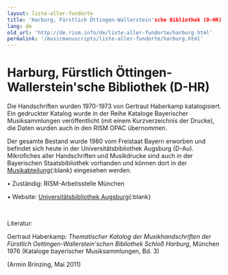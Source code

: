 ```yaml
---
layout: liste-aller-fundorte
title: 'Harburg, Fürstlich Öttingen-Wallerstein'sche Bibliothek (D-HR)'
lang: de
old_url: 'http://de.rism.info/de/liste-aller-fundorte/harburg.html'
permalink: '/musicmanuscripts/liste-aller-fundorte/harburg.html'
---
```


# Harburg, Fürstlich Öttingen-Wallerstein'sche Bibliothek (D-HR)

Die Handschriften wurden 1970-1973 von Gertraut Haberkamp katalogisiert. Ein gedruckter Katalog wurde in der Reihe Kataloge Bayerischer Musiksammlungen veröffentlicht (mit einem Kurzverzeichnis der Drucke), die Daten wurden auch in den RISM OPAC übernommen.

Der gesamte Bestand wurde 1980 vom Freistaat Bayern erworben und befindet sich heute in der Universitätsbibliothek Augsburg (D-Au). Mikrofiches aller Handschriften und Musikdrucke sind auch in der Bayerischen Staatsbibliothek vorhanden und können dort in der [Musikabteilung](http://www.bsb-muenchen.de/Musikabteilung.288.0.html "Öffnet externen Link in neuem Fenster"){:blank} eingesehen werden.

• Zuständig: RISM-Arbeitsstelle München

• Website: [Universitätsbibliothek Augsburg](https://www.uni-augsburg.de/de/organisation/bibliothek/sondersammlungen/oettingen-wallersteinsche-bibliothek/ "Opens external link in new window"){:blank}

&nbsp;

Literatur:

Gertraut Haberkamp: _Thematischer Katalog der Musikhandschriften der Fürstlich Oettingen-Wallerstein'schen Bibliothek Schloß Harburg_, München 1976 (Kataloge bayerischer Musiksammlungen, Bd. 3)

(Armin Brinzing, Mai 2011)

